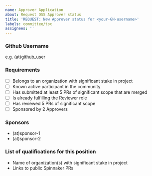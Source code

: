 ```yaml
---
name: Approver Application
about: Request OSS Approver status
title: 'REQUEST: New Approver status for <your-GH-username>'
labels: committee/toc
assignees: ''
---
```


### Github Username

e.g. (at)github_user

### Requirements

- [ ] Belongs to an organization with significant stake in project
- [ ] Known active participant in the community
- [ ] Has submitted at least 5 PRs of significant scope that are merged
- [ ] Is already fulfilling the Reviewer role
- [ ] Has reviewed 5 PRs of significant scope
- [ ] Sponsored by 2 Approvers

### Sponsors

- (at)sponsor-1
- (at)sponsor-2

### List of qualifications for this position

- Name of organization(s) with significant stake in project
- Links to public Spinnaker PRs
